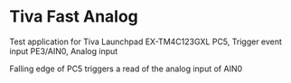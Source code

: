# Tiva Fast Analog
Test application for Tiva Launchpad EX-TM4C123GXL
PC5, Trigger event input
PE3/AIN0, Analog input

Falling edge of PC5 triggers a read of the analog input of AIN0
